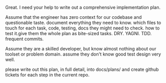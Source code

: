 Great. I need your help to write out a comprehensive  implementation plan.

Assume that the engineer has zero context for our codebase and questionable taste. document everything they need to know. which files to touch for each task, code, testing, docs they might need to check. how to test it.give them the whole plan as bite-sized tasks. DRY. YAGNI. TDD. frequent commits.                                                                                                                                                                               

Assume they are a skilled developer, but know almost nothing about our toolset or problem domain. assume they don't know good test design very well.  

please write out this plan, in full detail, into docs/plans/ and create github tickets for each step in the current repo.
